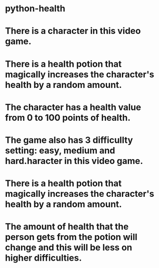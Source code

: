 # python-health
# There is a character in this video game. 
# There is a health potion that magically increases the character's health by a random amount.
# The character has a health value from 0 to 100 points of health.
# The game also has 3 difficullty setting: easy, medium and hard.haracter in this video game.   
# There is a health potion that magically increases the character's health by a random amount.
# The amount of health that the person gets from the potion will change and this will be less on higher difficulties.

